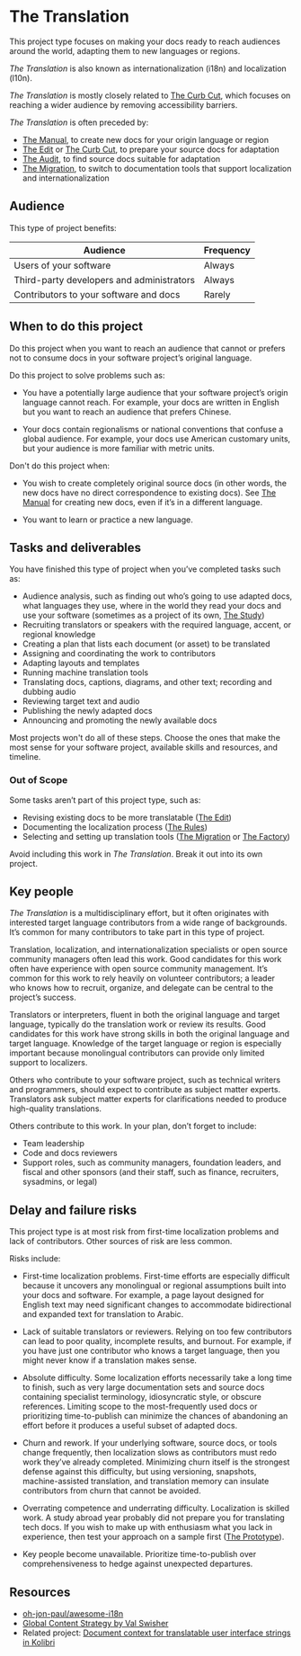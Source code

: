 # The Translation

This project type focuses on making your docs ready to reach audiences around the world, adapting them to new languages or regions.

_The Translation_ is also known as internationalization (i18n) and localization (l10n).

_The Translation_ is mostly closely related to [The Curb Cut](./curb_cut.md), which focuses on reaching a wider audience by removing accessibility barriers.

_The Translation_ is often preceded by:

- [The Manual](./manual.md), to create new docs for your origin language or region
- [The Edit](./edit.md) or [The Curb Cut](./curb_cut.md), to prepare your source docs for adaptation
- [The Audit](./edit.md), to find source docs suitable for adaptation
- [The Migration](./migration.md), to switch to documentation tools that support localization and internationalization

## Audience

This type of project benefits:

<table>
  <thead>
    <tr>
      <th>Audience</th>
      <th>Frequency</th>
    </tr>
  </thead>
  <tbody>
    <tr>
      <td>Users of your software</td>
      <td>Always</td>
    </tr>
    <tr>
      <td>Third-party developers and administrators</td>
      <td>Always</td>
    </tr>
    <tr>
      <td>Contributors to your software and docs</td>
      <td>Rarely</td>
    </tr>
  </tbody>
</table>

## When to do this project

Do this project when you want to reach an audience that cannot or prefers not to consume docs in your software project’s original language.

Do this project to solve problems such as:

- You have a potentially large audience that your software project’s origin language cannot reach.
  For example, your docs are written in English but you want to reach an audience that prefers Chinese.

- Your docs contain regionalisms or national conventions that confuse a global audience.
  For example, your docs use American customary units, but your audience is more familiar with metric units.

Don't do this project when:

- You wish to create completely original source docs (in other words, the new docs have no direct correspondence to existing docs).
  See [The Manual](./manual.md) for creating new docs, even if it’s in a different language.

- You want to learn or practice a new language.

## Tasks and deliverables

You have finished this type of project when you’ve completed tasks such as:

- Audience analysis, such as finding out who’s going to use adapted docs, what languages they use, where in the world they read your docs and use your software (sometimes as a project of its own, [The Study](./study.md))
- Recruiting translators or speakers with the required language, accent, or regional knowledge
- Creating a plan that lists each document (or asset) to be translated
- Assigning and coordinating the work to contributors
- Adapting layouts and templates
- Running machine translation tools
- Translating docs, captions, diagrams, and other text; recording and dubbing audio
- Reviewing target text and audio
- Publishing the newly adapted docs
- Announcing and promoting the newly available docs

Most projects won't do all of these steps.
Choose the ones that make the most sense for your software project, available skills and resources, and timeline.

### Out of Scope

Some tasks aren’t part of this project type, such as:

- Revising existing docs to be more translatable ([The Edit](./edit.md))
- Documenting the localization process ([The Rules](./rules.md))
- Selecting and setting up translation tools ([The Migration](./migration.md) or [The Factory](./factory.md))

Avoid including this work in _The Translation_.
Break it out into its own project.

## Key people

_The Translation_ is a multidisciplinary effort, but it often originates with interested target language contributors from a wide range of backgrounds.
It’s common for many contributors to take part in this type of project.

Translation, localization, and internationalization specialists or open source community managers often lead this work. Good candidates for this work often have experience with open source community management.
It’s common for this work to rely heavily on volunteer contributors; a leader who knows how to recruit, organize, and delegate can be central to the project’s success.

Translators or interpreters, fluent in both the original language and target language, typically do the translation work or review its results.
Good candidates for this work have strong skills in both the original language and target language.
Knowledge of the target language or region is especially important because monolingual contributors can provide only limited support to localizers.

Others who contribute to your software project, such as technical writers and programmers, should expect to contribute as subject matter experts.
Translators ask subject matter experts for clarifications needed to produce high-quality translations.

Others contribute to this work.
In your plan, don’t forget to include:

- Team leadership
- Code and docs reviewers
- Support roles, such as community managers, foundation leaders, and fiscal and other sponsors (and their staff, such as finance, recruiters, sysadmins, or legal)

## Delay and failure risks

This project type is at most risk from first-time localization problems and lack of contributors.
Other sources of risk are less common.

Risks include:

- First-time localization problems.
  First-time efforts are especially difficult because it uncovers any monolingual or regional assumptions built into your docs and software.
  For example, a page layout designed for English text may need significant changes to accommodate bidirectional and expanded text for translation to Arabic.

- Lack of suitable translators or reviewers.
  Relying on too few contributors can lead to poor quality, incomplete results, and burnout.
  For example, if you have just one contributor who knows a target language, then you might never know if a translation makes sense.

- Absolute difficulty.
  Some localization efforts necessarily take a long time to finish, such as very large documentation sets and source docs containing specialist terminology, idiosyncratic style, or obscure references.
  Limiting scope to the most-frequently used docs or prioritizing time-to-publish can minimize the chances of abandoning an effort before it produces a useful subset of adapted docs.

- Churn and rework.
  If your underlying software, source docs, or tools change frequently, then localization slows as contributors must redo work they’ve already completed.
  Minimizing churn itself is the strongest defense against this difficulty, but using versioning, snapshots, machine-assisted translation, and translation memory can insulate contributors from churn that cannot be avoided.

- Overrating competence and underrating difficulty.
  Localization is skilled work.
  A study abroad year probably did not prepare you for translating tech docs.
  If you wish to make up with enthusiasm what you lack in experience, then test your approach on a sample first ([The Prototype](./prototype.md)).

- Key people become unavailable. Prioritize time-to-publish over comprehensiveness to hedge against unexpected departures.

## Resources

- [oh-jon-paul/awesome-i18n](https://github.com/oh-jon-paul/awesome-i18n)
- [Global Content Strategy by Val Swisher](https://xmlpress.net/content-strategy/global-content-strategy/)
- Related project: [Document context for translatable user interface strings in Kolibri](https://docs.google.com/document/d/e/2PACX-1vTwGMU0R2o2s_p6OsbnzyosSqBB9nU7uGL-5AYCzJf3Hg8cBYVVXWz_GMR-vwXGLrxJ6ZbEWFO-kXGj/pub)
